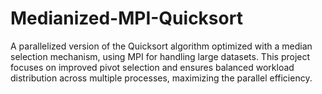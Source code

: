 # Medianized-MPI-Quicksort
A parallelized version of the Quicksort algorithm optimized with a median selection mechanism, using MPI for handling large datasets. This project focuses on improved pivot selection and ensures balanced workload distribution across multiple processes, maximizing the parallel efficiency.
